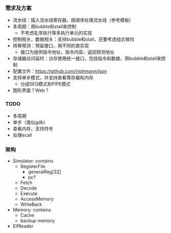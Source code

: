 ### 需求及方案

- 流水线：插入流水线寄存器，按顺序处理流水线（参考模板）
- 多周期：用bubble和stall来控制
  - 不考虑乱序执行等多执行单元的实现
- 控制相关，数据相关：支持bubble和stall，还要考虑组合冒险
- 转移预测：预留接口，用不同的类实现
  - 接口为提供指令地址，指令内容，返回预测地址
- 存储器访问延时：访存使用统一接口，包括指令和数据，用bubble和stall来控制
- 配置文件：https://github.com/nlohmann/json
- 支持单步模式，并支持查看寄存器和内存
  - 分成SEQ模式和PIPE模式
- 图形界面？Web？

### TODO

- 多周期
- 单步（类似gdb）
- 查看内存，支持符号
- 处理ecall

### 架构

- Simulator: contains
  - RegisterFile
    - generalReg[32]
    - pc?
  - Fetch
  - Decode
  - Execute
  - AccessMemory
  - WriteBack
- Memory: contains
  - Cache
  - backup memory
- ElfReader


